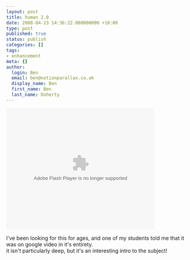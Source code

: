 ```yaml
---
layout: post
title: human 2.0
date: 2008-04-23 14:36:22.000000000 +10:00
type: post
published: true
status: publish
categories: []
tags:
- enhancement
meta: {}
author:
  login: Ben
  email: ben@notionparallax.co.uk
  display_name: Ben
  first_name: Ben
  last_name: Doherty
---
```

<p><embed src="http://video.google.com/googleplayer.swf?docid=2160815834239891699&amp;hl=en" id="VideoPlayback" style="width: 400px; height: 326px" type="application/x-shockwave-flash"></embed></p>
<p>I've been looking for this for ages, and one of my students told me that it was on google video in it's entirety.<br />
it isn't particularly deep, but it's an interesting intro to the subject!</p>
